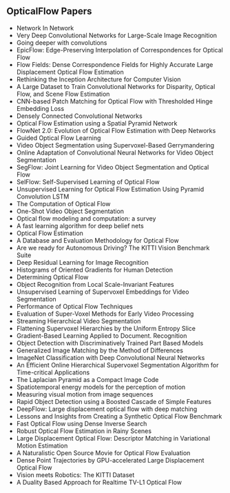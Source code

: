 <h2>OpticalFlow Papers </h2>



<ul>

                             

 <li><a target="_blank" href="https://github.com/manjunath5496/OpticalFlow-Papers/blob/master/opt(1).pdf" style="text-decoration:none;">Network In Network</a></li>

 <li><a target="_blank" href="https://github.com/manjunath5496/OpticalFlow-Papers/blob/master/opt(2).pdf" style="text-decoration:none;">Very Deep Convolutional Networks for Large-Scale Image Recognition</a></li>

<li><a target="_blank" href="https://github.com/manjunath5496/OpticalFlow-Papers/blob/master/opt(3).pdf" style="text-decoration:none;">Going deeper with convolutions</a></li>
 <li><a target="_blank" href="https://github.com/manjunath5496/OpticalFlow-Papers/blob/master/opt(4).pdf" style="text-decoration:none;">EpicFlow: Edge-Preserving Interpolation of Correspondences for Optical Flow</a></li>                              
<li><a target="_blank" href="https://github.com/manjunath5496/OpticalFlow-Papers/blob/master/opt(5).pdf" style="text-decoration:none;">Flow Fields: Dense Correspondence Fields for Highly Accurate Large Displacement Optical Flow Estimation</a></li>
<li><a target="_blank" href="https://github.com/manjunath5496/OpticalFlow-Papers/blob/master/opt(6).pdf" style="text-decoration:none;">Rethinking the Inception Architecture for Computer Vision</a></li>
 <li><a target="_blank" href="https://github.com/manjunath5496/OpticalFlow-Papers/blob/master/opt(7).pdf" style="text-decoration:none;">A Large Dataset to Train Convolutional Networks for Disparity, Optical Flow, and Scene Flow Estimation</a></li>

 <li><a target="_blank" href="https://github.com/manjunath5496/OpticalFlow-Papers/blob/master/opt(8).pdf" style="text-decoration:none;"> CNN-based Patch Matching for Optical Flow with Thresholded Hinge Embedding Loss </a></li>
   <li><a target="_blank" href="https://github.com/manjunath5496/OpticalFlow-Papers/blob/master/opt(9).pdf" style="text-decoration:none;">Densely Connected Convolutional Networks</a></li>
  
   
 <li><a target="_blank" href="https://github.com/manjunath5496/OpticalFlow-Papers/blob/master/opt(10).pdf" style="text-decoration:none;">Optical Flow Estimation using a Spatial Pyramid Network</a></li>                              
<li><a target="_blank" href="https://github.com/manjunath5496/OpticalFlow-Papers/blob/master/opt(11).pdf" style="text-decoration:none;">FlowNet 2.0: Evolution of Optical Flow Estimation with Deep Networks</a></li>
<li><a target="_blank" href="https://github.com/manjunath5496/OpticalFlow-Papers/blob/master/opt(12).pdf" style="text-decoration:none;">Guided Optical Flow Learning</a></li>
<li><a target="_blank" href="https://github.com/manjunath5496/OpticalFlow-Papers/blob/master/opt(13).pdf" style="text-decoration:none;">Video Object Segmentation using Supervoxel-Based Gerrymandering</a></li>

<li><a target="_blank" href="https://github.com/manjunath5496/OpticalFlow-Papers/blob/master/opt(14).pdf" style="text-decoration:none;">Online Adaptation of Convolutional Neural
Networks for Video Object Segmentation</a></li>
                              
<li><a target="_blank" href="https://github.com/manjunath5496/OpticalFlow-Papers/blob/master/opt(15).pdf" style="text-decoration:none;">SegFlow: Joint Learning for Video Object Segmentation and Optical Flow</a></li>

<li><a target="_blank" href="https://github.com/manjunath5496/OpticalFlow-Papers/blob/master/opt(16).pdf" style="text-decoration:none;">SelFlow: Self-Supervised Learning of Optical Flow</a></li>

  <li><a target="_blank" href="https://github.com/manjunath5496/OpticalFlow-Papers/blob/master/opt(17).pdf" style="text-decoration:none;">Unsupervised Learning for Optical Flow Estimation Using Pyramid Convolution LSTM</a></li>   
  
<li><a target="_blank" href="https://github.com/manjunath5496/OpticalFlow-Papers/blob/master/opt(18).pdf" style="text-decoration:none;">The Computation of Optical Flow</a></li> 

  
<li><a target="_blank" href="https://github.com/manjunath5496/OpticalFlow-Papers/blob/master/opt(19).pdf" style="text-decoration:none;">One-Shot Video Object Segmentation</a></li> 

<li><a target="_blank" href="https://github.com/manjunath5496/OpticalFlow-Papers/blob/master/opt(20).pdf" style="text-decoration:none;">Optical flow modeling and computation: a survey</a></li>

<li><a target="_blank" href="https://github.com/manjunath5496/OpticalFlow-Papers/blob/master/opt(21).pdf" style="text-decoration:none;">A fast learning algorithm for deep belief nets</a></li>
<li><a target="_blank" href="https://github.com/manjunath5496/OpticalFlow-Papers/blob/master/opt(22).pdf" style="text-decoration:none;">Optical Flow Estimation</a></li> 
 <li><a target="_blank" href="https://github.com/manjunath5496/OpticalFlow-Papers/blob/master/opt(23).pdf" style="text-decoration:none;">A Database and Evaluation Methodology for Optical Flow</a></li> 
 

   <li><a target="_blank" href="https://github.com/manjunath5496/OpticalFlow-Papers/blob/master/opt(24).pdf" style="text-decoration:none;">Are we ready for Autonomous Driving?
The KITTI Vision Benchmark Suite</a></li>
 
   <li><a target="_blank" href="https://github.com/manjunath5496/OpticalFlow-Papers/blob/master/opt(25).pdf" style="text-decoration:none;">Deep Residual Learning for Image Recognition</a></li>                              
 <li><a target="_blank" href="https://github.com/manjunath5496/OpticalFlow-Papers/blob/master/opt(26).pdf" style="text-decoration:none;">Histograms of Oriented Gradients for Human Detection</a></li>
 <li><a target="_blank" href="https://github.com/manjunath5496/OpticalFlow-Papers/blob/master/opt(27).pdf" style="text-decoration:none;">Determining Optical Flow</a></li>
   
 
   <li><a target="_blank" href="https://github.com/manjunath5496/OpticalFlow-Papers/blob/master/opt(28).pdf" style="text-decoration:none;">Object Recognition from Local Scale-Invariant Features</a></li>
 
   <li><a target="_blank" href="https://github.com/manjunath5496/OpticalFlow-Papers/blob/master/opt(29).pdf" style="text-decoration:none;">Unsupervised Learning of Supervoxel Embeddings for Video Segmentation </a></li>                              

  <li><a target="_blank" href="https://github.com/manjunath5496/OpticalFlow-Papers/blob/master/opt(30).pdf" style="text-decoration:none;">Performance of Optical Flow Techniques</a></li>
 
   <li><a target="_blank" href="https://github.com/manjunath5496/OpticalFlow-Papers/blob/master/opt(31).pdf" style="text-decoration:none;">Evaluation of Super-Voxel Methods for Early Video Processing</a></li> 
    <li><a target="_blank" href="https://github.com/manjunath5496/OpticalFlow-Papers/blob/master/opt(32).pdf" style="text-decoration:none;">Streaming Hierarchical Video Segmentation</a></li> 

   <li><a target="_blank" href="https://github.com/manjunath5496/OpticalFlow-Papers/blob/master/opt(33).pdf" style="text-decoration:none;">Flattening Supervoxel Hierarchies by the Uniform Entropy Slice</a></li>                              

  <li><a target="_blank" href="https://github.com/manjunath5496/OpticalFlow-Papers/blob/master/opt(34).pdf" style="text-decoration:none;">Gradient-Based Learning Applied to Document. Recognition</a></li> 
 
  <li><a target="_blank" href="https://github.com/manjunath5496/OpticalFlow-Papers/blob/master/opt(35).pdf" style="text-decoration:none;">Object Detection with Discriminatively Trained Part Based Models</a></li> 

  <li><a target="_blank" href="https://github.com/manjunath5496/OpticalFlow-Papers/blob/master/opt(36).pdf" style="text-decoration:none;">Generalized Image Matching by the Method of Differences</a></li> 
 
<li><a target="_blank" href="https://github.com/manjunath5496/OpticalFlow-Papers/blob/master/opt(37).pdf" style="text-decoration:none;">ImageNet Classification with Deep Convolutional Neural Networks</a></li>
 <li><a target="_blank" href="https://github.com/manjunath5496/OpticalFlow-Papers/blob/master/opt(38).pdf" style="text-decoration:none;">An Efficient Online Hierarchical Supervoxel Segmentation Algorithm for Time-critical Applications</a></li>
<li><a target="_blank" href="https://github.com/manjunath5496/OpticalFlow-Papers/blob/master/opt(39).pdf" style="text-decoration:none;">The Laplacian Pyramid as a Compact Image Code</a></li>
 <li><a target="_blank" href="https://github.com/manjunath5496/OpticalFlow-Papers/blob/master/opt(40).pdf" style="text-decoration:none;">Spatiotemporal energy models for the perception of motion</a></li>                              
<li><a target="_blank" href="https://github.com/manjunath5496/OpticalFlow-Papers/blob/master/opt(41).pdf" style="text-decoration:none;">
Measuring visual motion from image sequences</a></li>
<li><a target="_blank" href="https://github.com/manjunath5496/OpticalFlow-Papers/blob/master/opt(42).pdf" style="text-decoration:none;">Rapid Object Detection using a Boosted Cascade of Simple Features</a></li>
 
  <li><a target="_blank" href="https://github.com/manjunath5496/OpticalFlow-Papers/blob/master/opt(43).pdf" style="text-decoration:none;">DeepFlow: Large displacement optical flow with deep matching</a></li>
 <li><a target="_blank" href="https://github.com/manjunath5496/OpticalFlow-Papers/blob/master/opt(44).pdf" style="text-decoration:none;">Lessons and Insights from Creating
a Synthetic Optical Flow Benchmark</a></li>

<li><a target="_blank" href="https://github.com/manjunath5496/OpticalFlow-Papers/blob/master/opt(45).pdf" style="text-decoration:none;">Fast Optical Flow using Dense Inverse Search</a></li>  
   
<li><a target="_blank" href="https://github.com/manjunath5496/OpticalFlow-Papers/blob/master/opt(46).pdf" style="text-decoration:none;">Robust Optical Flow Estimation in Rainy Scenes</a></li> 
                             
<li><a target="_blank" href="https://github.com/manjunath5496/OpticalFlow-Papers/blob/master/opt(47).pdf" style="text-decoration:none;">Large Displacement Optical Flow:
Descriptor Matching in Variational Motion Estimation</a></li>
<li><a target="_blank" href="https://github.com/manjunath5496/OpticalFlow-Papers/blob/master/opt(48).pdf" style="text-decoration:none;">A Naturalistic Open Source Movie
for Optical Flow Evaluation</a></li>

<li><a target="_blank" href="https://github.com/manjunath5496/OpticalFlow-Papers/blob/master/opt(49).pdf" style="text-decoration:none;">Dense Point Trajectories by GPU-accelerated Large Displacement Optical Flow</a></li>
                              
<li><a target="_blank" href="https://github.com/manjunath5496/OpticalFlow-Papers/blob/master/opt(50).pdf" style="text-decoration:none;">Vision meets Robotics: The KITTI Dataset</a></li>
<li><a target="_blank" href="https://github.com/manjunath5496/OpticalFlow-Papers/blob/master/opt(51).pdf" style="text-decoration:none;">A Duality Based Approach for Realtime TV-L1 Optical Flow</a></li>






   </ul>
